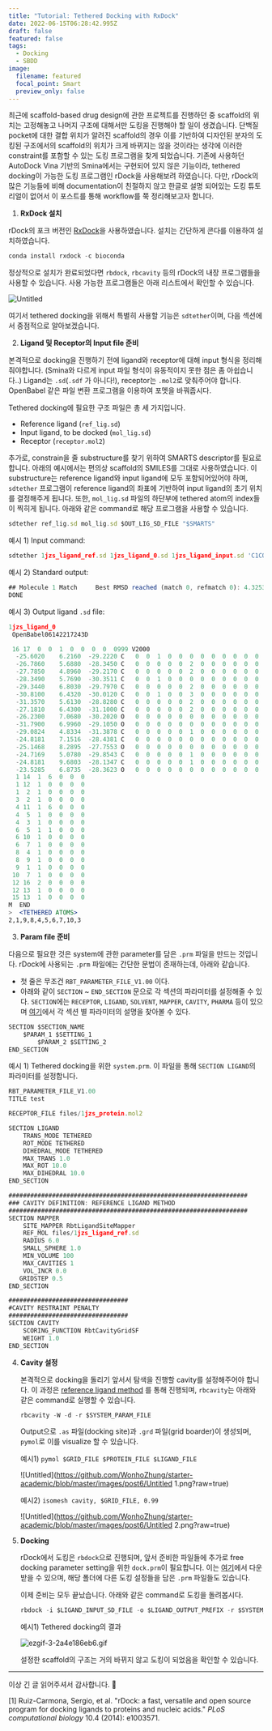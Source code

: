 ```yaml
---
title: "Tutorial: Tethered Docking with RxDock"
date: 2022-06-15T06:28:42.995Z
draft: false
featured: false
tags:
  - Docking
  - SBDD
image:
  filename: featured
  focal_point: Smart
  preview_only: false
---
```

최근에 scaffold-based drug design에 관한 프로젝트를 진행하던 중 scaffold의 위치는 고정해놓고 나머지 구조에 대해서만 도킹을 진행해야 할 일이 생겼습니다. 단백질 pocket에 대한 결합 위치가 알려진 scaffold의 경우 이를 기반하여 디자인된 분자의 도킹된 구조에서의 scaffold의 위치가 크게 바뀌지는 않을 것이라는 생각에 이러한 constraint를 포함할 수 있는 도킹 프로그램을 찾게 되었습니다. 기존에 사용하던 AutoDock Vina 기반의 Smina에서는 구현되어 있지 않은 기능이라, tethered docking이 가능한 도킹 프로그램인 rDock을 사용해보려 하였습니다. 다만, rDock의 많은 기능들에 비해 documentation이 친절하지 않고 한글로 설명 되어있는 도킹 튜토리얼이 없어서 이 포스트를 통해 workflow를 쭉 정리해보고자 합니다.

1. **RxDock 설치**

rDock의 포크 버전인 [RxDock](https://rxdock.gitlab.io/documentation/devel/html/index.html)을 사용하였습니다. 설치는 간단하게 콘다를 이용하여 설치하였습니다.

```jsx
conda install rxdock -c bioconda
```

정상적으로 설치가 완료되었다면 `rbdock`, `rbcavity` 등의 rDock의 내장 프로그램들을 사용할 수 있습니다. 사용 가능한 프로그램들은 아래 리스트에서 확인할 수 있습니다.

![Untitled](https://github.com/WonhoZhung/starter-academic/blob/master/images/post6/Untitled.png?raw=true)

여기서 tethered docking을 위해서 특별히 사용할 기능은 `sdtether`이며, 다음 섹션에서 중점적으로 알아보겠습니다.

2. **Ligand 및 Receptor의 Input file 준비**

본격적으로 docking을 진행하기 전에 ligand와 receptor에 대해 input 형식을 정리해줘야합니다. (Smina와 다르게 input 파일 형식이 유동적이지 못한 점은 좀 아쉽습니다..) Ligand는 `.sd`(`.sdf` 가 아니다!), receptor는 `.mol2`로  맞춰주어야 합니다. OpenBabel 같은 파일 변환 프로그램을 이용하여 포멧을 바꿔줍시다.

Tethered docking에 필요한 구조 파일은 총 세 가지입니다.  

- Reference ligand (`ref_lig.sd`)
- Input ligand, to be docked (`mol_lig.sd`)
- Receptor (`receptor.mol2`)

추가로, constrain을 줄 substructure를 찾기 위하여 SMARTS descriptor를 필요로 합니다. 아래의 예시에서는 편의상 scaffold의 SMILES를 그대로 사용하였습니다. 이 substructure는 reference ligand와 input ligand에 모두 포함되어있어야 하며, `sdtether` 프로그램이 reference ligand의 좌표에 기반하여 input ligand의 초기 위치를 결정해주게 됩니다. 또한, `mol_lig.sd` 파일의 하단부에 tethered atom의 index들이 찍히게 됩니다. 아래와 같은 command로 해당 프로그램을 사용할 수 있습니다.

```jsx
sdtether ref_lig.sd mol_lig.sd $OUT_LIG_SD_FILE "$SMARTS"
```

예시 1) Input command:

```jsx
sdtether 1jzs_ligand_ref.sd 1jzs_ligand_0.sd 1jzs_ligand_input.sd 'C1COCC(CC2CO2)C1'
```

예시 2) Standard output:

```jsx
## Molecule 1 Match 	Best RMSD reached (match 0, refmatch 0): 4.3253082901238867e-05
DONE
```

예시 3) Output ligand `.sd` file:

```jsx
1jzs_ligand_0
 OpenBabel06142217243D

 16 17  0  0  1  0  0  0  0  0999 V2000
  -25.6020    6.2160  -29.2220 C   0  0  1  0  0  0  0  0  0  0  0  0
  -26.7860    5.6880  -28.3450 C   0  0  0  0  0  2  0  0  0  0  0  0
  -27.7850    4.8960  -29.2170 C   0  0  0  0  0  2  0  0  0  0  0  0
  -28.3490    5.7690  -30.3511 C   0  0  1  0  0  0  0  0  0  0  0  0
  -29.3440    6.8030  -29.7970 C   0  0  0  0  0  2  0  0  0  0  0  0
  -30.8100    6.4320  -30.0120 C   0  0  1  0  0  3  0  0  0  0  0  0
  -31.3570    5.6130  -28.8280 C   0  0  0  0  0  2  0  0  0  0  0  0
  -27.1810    6.4300  -31.1000 C   0  0  0  0  0  2  0  0  0  0  0  0
  -26.2300    7.0680  -30.2020 O   0  0  0  0  0  0  0  0  0  0  0  0
  -31.7900    6.9960  -29.1050 O   0  0  0  0  0  0  0  0  0  0  0  0
  -29.0824    4.8334  -31.3878 C   0  0  0  0  0  1  0  0  0  0  0  0
  -24.8181    7.1516  -28.4381 C   0  0  0  0  0  0  0  0  0  0  0  0
  -25.1468    8.2895  -27.7553 O   0  0  0  0  0  0  0  0  0  0  0  0
  -24.7169    5.0780  -29.8543 C   0  0  0  0  0  1  0  0  0  0  0  0
  -24.8181    9.6803  -28.1347 C   0  0  0  0  0  1  0  0  0  0  0  0
  -23.5285    6.8735  -28.3623 O   0  0  0  0  0  0  0  0  0  0  0  0
  1 14  1  6  0  0  0
  1 12  1  0  0  0  0
  1  2  1  0  0  0  0
  3  2  1  0  0  0  0
  4 11  1  6  0  0  0
  4  5  1  0  0  0  0
  4  3  1  0  0  0  0
  6  5  1  1  0  0  0
  6 10  1  0  0  0  0
  6  7  1  0  0  0  0
  8  4  1  0  0  0  0
  8  9  1  0  0  0  0
  9  1  1  0  0  0  0
 10  7  1  0  0  0  0
 12 16  2  0  0  0  0
 12 13  1  0  0  0  0
 15 13  1  0  0  0  0
M  END
>  <TETHERED ATOMS>
2,1,9,8,4,5,6,7,10,3
```

3. **Param file 준비**

다음으로 필요한 것은 system에 관한 parameter를 담은 `.prm` 파일을 만드는 것입니다. rDock에 사용되는 `.prm` 파일에는 간단한 문법이 존재하는데, 아래와 같습니다.

- 첫 줄은 무조건 `RBT_PARAMETER_FILE_V1.00` 이다.
- 아래와 같이 `SECTION` ~ `END_SECTION` 문으로 각 섹션의 파라미터를 설정해줄 수 있다. `SECTION`에는 `RECEPTOR`, `LIGAND`, `SOLVENT`, `MAPPER`, `CAVITY`, `PHARMA` 등이 있으며 [여기](https://rxdock.gitlab.io/documentation/devel/html/reference-guide/system-definition-file.html)에서 각 섹션 별 파라미터의 설명을 찾아볼 수 있다.

```jsx
SECTION $SECTION_NAME
    $PARAM_1 $SETTING_1
		$PARAM_2 $SETTING_2
END_SECTION
```

예시 1) Tethered docking을 위한 `system.prm`. 이 파일을 통해 `SECTION LIGAND`의 파라미터를 설정합니다. 

```jsx
RBT_PARAMETER_FILE_V1.00
TITLE test

RECEPTOR_FILE files/1jzs_protein.mol2

SECTION LIGAND
    TRANS_MODE TETHERED
    ROT_MODE TETHERED
    DIHEDRAL_MODE TETHERED
    MAX_TRANS 1.0
    MAX_ROT 10.0
    MAX_DIHEDRAL 10.0
END_SECTION

##################################################################
### CAVITY DEFINITION: REFERENCE LIGAND METHOD
##################################################################
SECTION MAPPER
    SITE_MAPPER RbtLigandSiteMapper
    REF_MOL files/1jzs_ligand_ref.sd
    RADIUS 6.0
    SMALL_SPHERE 1.0
    MIN_VOLUME 100
    MAX_CAVITIES 1
    VOL_INCR 0.0
   GRIDSTEP 0.5
END_SECTION

#################################
#CAVITY RESTRAINT PENALTY
#################################
SECTION CAVITY
    SCORING_FUNCTION RbtCavityGridSF
    WEIGHT 1.0
END_SECTION
```

4. **Cavity 설정**
    
    본격적으로 docking을 돌리기 앞서서 탐색을 진행할 cavity를 설정해주어야 합니다. 이 과정은 [reference ligand method](https://rxdock.gitlab.io/documentation/devel/html/reference-guide/cavity-mapping.html#reference-ligand-method) 를 통해 진행되며, `rbcavity`는 아래와 같은 command로 실행할 수 있습니다.
    
    ```jsx
    rbcavity -W -d -r $SYSTEM_PARAM_FILE
    ```
    
    Output으로 `.as` 파일(docking site)과 `.grd` 파일(grid boarder)이 생성되며, `pymol`로 이를 visualize 할 수 있습니다.
    
    예시1) `pymol $GRID_FILE $PROTEIN_FILE $LIGAND_FILE` 
    
    ![Untitled](https://github.com/WonhoZhung/starter-academic/blob/master/images/post6/Untitled 1.png?raw=true)
    
    예시2) `isomesh cavity, $GRID_FILE, 0.99`
    
    ![Untitled](https://github.com/WonhoZhung/starter-academic/blob/master/images/post6/Untitled 2.png?raw=true)
    
5. **Docking**
    
    rDock에서 도킹은 `rbdock`으로 진행되며, 앞서 준비한 파일들에 추가로 free docking parameter setting을 위한 `dock.prm`이 필요합니다. 이는 [여기](https://github.com/CBDD/rDock/blob/master/data/scripts/dock.prm)에서 다운받을 수 있으며, 해당 폴더에 다른 도킹 설정들을 담은 `.prm` 파일들도 있습니다. 
    
    이제 준비는 모두 끝났습니다. 아래와 같은 command로 도킹을 돌려봅시다.
    
    ```jsx
    rbdock -i $LIGAND_INPUT_SD_FILE -o $LIGAND_OUTPUT_PREFIX -r $SYSTEM_PARAM_FILE -p dock.prm -n $NUM_DOCKING_PER_LIGAND --seed $SEED
    ```
    
    예시1) Tethered docking의 결과
    
    ![ezgif-3-2a4e186eb6.gif](https://github.com/WonhoZhung/starter-academic/blob/master/images/post6/ezgif-3-2a4e186eb6.gif?raw=true)

    설정한 scaffold의 구조는 거의 바뀌지 않고 도킹이 되었음을 확인할 수 있습니다.
    

---

이상 긴 글 읽어주셔서 감사합니다. 🙂

[1] Ruiz-Carmona, Sergio, et al. "rDock: a fast, versatile and open source program for docking ligands to proteins and nucleic acids." *PLoS computational biology* 10.4 (2014): e1003571.